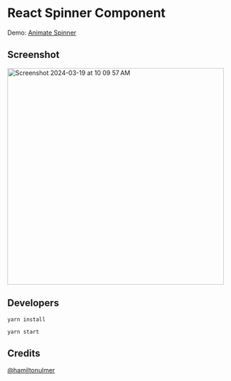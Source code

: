 # React Spinner Component

Demo: [Animate Spinner](https://spinner-lemon-five.vercel.app/)

## Screenshot
<img width="490" alt="Screenshot 2024-03-19 at 10 09 57 AM" src="https://github.com/AshishKapoor/spinner/assets/5203107/2f123fa5-ed96-4ac3-992b-a0a7eb209158">

## Developers
```
yarn install

yarn start
```

## Credits
[@hamiltonulmer](https://x.com/hamiltonulmer/status/1769496953392706018?s=20)
